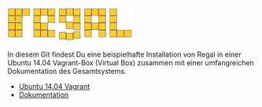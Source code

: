 ![Regal Logo](/doc/resources/images/logo.png "Regal Logo")

In diesem Git findest Du eine beispielhafte Installation von Regal in einer Ubuntu 14.04 Vagrant-Box (Virtual Box) zusammen mit einer umfangreichen Dokumentation des Gesamtsystems.

 
- [Ubuntu 14.04 Vagrant](https://github.com/jschnasse/Regal/tree/master/vagrant/ubuntu-14.04)
- [Dokumentation](https://jschnasse.github.io/Regal/doc/regal.html)
